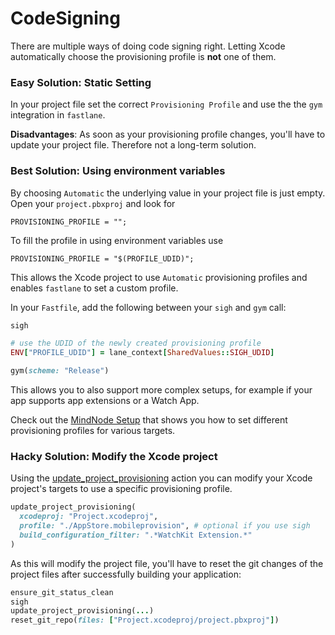 # CodeSigning

There are multiple ways of doing code signing right. Letting Xcode automatically choose the provisioning profile is **not** one of them.

### Easy Solution: Static Setting

In your project file set the correct `Provisioning Profile` and use the the `gym` integration in `fastlane`.

**Disadvantages**: As soon as your provisioning profile changes, you'll have to update your project file. Therefore not a long-term solution.

### Best Solution: Using environment variables

By choosing `Automatic` the underlying value in your project file is just empty. Open your `project.pbxproj` and look for
```
PROVISIONING_PROFILE = "";
```
To fill the profile in using environment variables use 
```
PROVISIONING_PROFILE = "$(PROFILE_UDID)";
```
This allows the Xcode project to use `Automatic` provisioning profiles and enables `fastlane` to set a custom profile.

In your `Fastfile`, add the following between your `sigh` and `gym` call:

```ruby
sigh

# use the UDID of the newly created provisioning profile
ENV["PROFILE_UDID"] = lane_context[SharedValues::SIGH_UDID]

gym(scheme: "Release")
```

This allows you to also support more complex setups, for example if your app supports app extensions or a Watch App.

Check out the [MindNode Setup](https://github.com/fastlane/examples/blob/master/MindNode/Fastfile) that shows you how to set different provisioning profiles for various targets.

### Hacky Solution: Modify the Xcode project
Using the [update_project_provisioning](https://github.com/KrauseFx/fastlane/blob/master/docs/Actions.md#update_project_provisioning) action you can modify your Xcode project's targets to use a specific provisioning profile. 

```ruby
update_project_provisioning(
  xcodeproj: "Project.xcodeproj",
  profile: "./AppStore.mobileprovision", # optional if you use sigh
  build_configuration_filter: ".*WatchKit Extension.*"
)
```

As this will modify the project file, you'll have to reset the git changes of the project files after successfully building your application:
```ruby
ensure_git_status_clean
sigh
update_project_provisioning(...)
reset_git_repo(files: ["Project.xcodeproj/project.pbxproj"])
```
